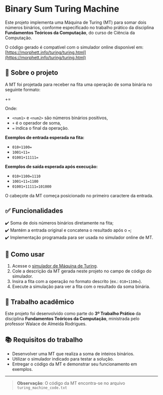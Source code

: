 # Binary Sum Turing Machine

Este projeto implementa uma Máquina de Turing (MT) para somar dois números binários, conforme especificado no trabalho prático da disciplina **Fundamentos Teóricos da Computação**, do curso de Ciência da Computação.

O código gerado é compatível com o simulador online disponível em:  
[https://morphett.info/turing/turing.html](https://morphett.info/turing/turing.html)

## 📄 Sobre o projeto

A MT foi projetada para receber na fita uma operação de soma binária no seguinte formato:

<num1>+<num2>=


Onde:
- `<num1>` e `<num2>` são números binários positivos,
- `+` é o operador de soma,
- `=` indica o final da operação.

**Exemplos de entrada esperada na fita:**
- `010+1100=`
- `1001+11=`
- `01001+11111=`

**Exemplos de saída esperada após execução:**
- `010+1100=1110`
- `1001+11=1100`
- `01001+11111=101000`

O cabeçote da MT começa posicionado no primeiro caractere da entrada.

## ✅ Funcionalidades

✔️ Soma de dois números binários diretamente na fita;  
✔️ Mantém a entrada original e concatena o resultado após o `=`;  
✔️ Implementação programada para ser usada no simulador online de MT.

## 🚀 Como usar

1. Acesse o [simulador de Máquina de Turing](https://morphett.info/turing/turing.html).
2. Cole a descrição da MT gerada neste projeto no campo de código do simulador.
3. Insira a fita com a operação no formato descrito (ex.: `010+1100=`).
4. Execute a simulação para ver a fita com o resultado da soma binária.

## 📝 Trabalho acadêmico

Este projeto foi desenvolvido como parte do **3º Trabalho Prático** da disciplina **Fundamentos Teóricos da Computação**, ministrada pelo professor Walace de Almeida Rodrigues.

## 📚 Requisitos do trabalho

- Desenvolver uma MT que realiza a soma de inteiros binários.
- Utilizar o simulador indicado para testar a solução.
- Entregar o código da MT e demonstrar seu funcionamento em exemplos.

---

> **Observação**: O código da MT encontra-se no arquivo `turing_machine_code.txt`

